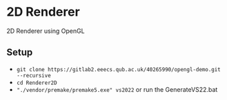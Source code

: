 # 2D Renderer
2D Renderer using OpenGL
## Setup
- `git clone https://gitlab2.eeecs.qub.ac.uk/40265990/opengl-demo.git --recursive`
- `cd Renderer2D`
- `"./vendor/premake/premake5.exe" vs2022` or run the GenerateVS22.bat